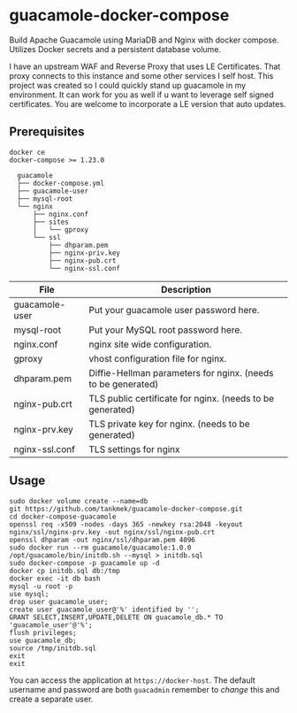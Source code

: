# guacamole-docker-compose
Build Apache Guacamole using MariaDB and Nginx with docker compose. Utilizes Docker secrets and a persistent database volume.

I have an upstream WAF and Reverse Proxy that uses LE Certificates. That proxy connects to this instance and some other services I self host. This project was created so I could quickly stand up guacamole in my environment. It can work for you as well if u want to leverage self signed certificates. You are welcome to incorporate a LE version that auto updates.


## Prerequisites

`docker ce`  
`docker-compose >= 1.23.0`

```
  guacamole
  ├── docker-compose.yml
  ├── guacamole-user
  ├── mysql-root
  └── nginx
      ├── nginx.conf
      ├── sites
      │   └── gproxy
      └── ssl
          ├── dhparam.pem
          ├── nginx-priv.key
          ├── nginx-pub.crt
          └── nginx-ssl.conf
```
| File | Description |
| --- | --- |
| guacamole-user | Put your guacamole user password here. |
| mysql-root | Put your MySQL root password here. |
| nginx.conf |nginx site wide configuration. |
| gproxy | vhost configuration file for nginx. |
| dhparam.pem | Diffie-Hellman parameters for nginx. (needs to be generated) |
| nginx-pub.crt | TLS public certificate for nginx. (needs to be generated) |
| nginx-prv.key | TLS private key for nginx. (needs to be generated) |
| nginx-ssl.conf | TLS settings for nginx |


## Usage

```
sudo docker volume create --name=db
git https://github.com/tankmek/guacamole-docker-compose.git
cd docker-compose-guacamole
openssl req -x509 -nodes -days 365 -newkey rsa:2048 -keyout nginx/ssl/nginx-prv.key -out nginx/ssl/nginx-pub.crt
openssl dhparam -out nginx/ssl/dhparam.pem 4096
sudo docker run --rm guacamole/guacamole:1.0.0 /opt/guacamole/bin/initdb.sh --mysql > initdb.sql
sudo docker-compose -p guacamole up -d
docker cp initdb.sql db:/tmp
docker exec -it db bash
mysql -u root -p
use mysql;
drop user guacamole_user;
create user guacamole_user@'%' identified by '';
GRANT SELECT,INSERT,UPDATE,DELETE ON guacamole_db.* TO 'guacamole_user'@'%'; 
flush privileges;
use guacamole_db;
source /tmp/initdb.sql
exit
exit
```

You can access the application at `https://docker-host`. The default username and password are both `guacadmin` remember to _change_ this and create a separate user.
